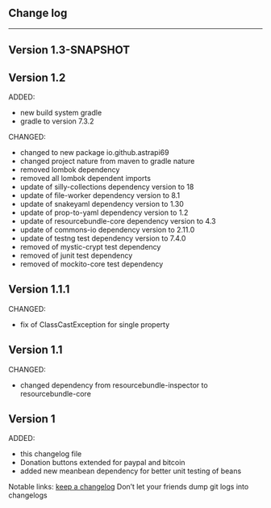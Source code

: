## Change log
----------------------

Version 1.3-SNAPSHOT
-------------



Version 1.2
-------------

ADDED:
 
- new build system gradle
- gradle to version 7.3.2


CHANGED:

- changed to new package io.github.astrapi69
- changed project nature from maven to gradle nature
- removed lombok dependency
- removed all lombok dependent imports
- update of silly-collections dependency version to 18
- update of file-worker dependency version to 8.1
- update of snakeyaml dependency version to 1.30
- update of prop-to-yaml dependency version to 1.2
- update of resourcebundle-core dependency version to 4.3
- update of commons-io dependency version to 2.11.0
- update of testng test dependency version to 7.4.0
- removed of mystic-crypt test dependency 
- removed of junit test dependency 
- removed of mockito-core test dependency 

Version 1.1.1
-------------

CHANGED:

- fix of ClassCastException for single property

Version 1.1
-------------

CHANGED:

- changed dependency from resourcebundle-inspector to resourcebundle-core

Version 1
-------------

ADDED:
 
- this changelog file
- Donation buttons extended for paypal and bitcoin
- added new meanbean dependency for better unit testing of beans

Notable links:
[keep a changelog](http://keepachangelog.com/en/1.0.0/) Don’t let your friends dump git logs into changelogs
